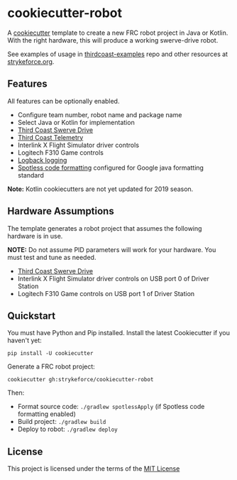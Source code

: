 # cookiecutter-robot

A [cookiecutter](https://github.com/audreyr/cookiecutter) template to create a new FRC robot project in Java or Kotlin. With the right hardware, this will produce a working swerve-drive robot.

See examples of usage in [thirdcoast-examples](https://github.com/strykeforce/thirdcoast-examples) repo and other resources at [strykeforce.org](https://strykeforce.org/resources/).

## Features

All features can be optionally enabled.

-   Configure team number, robot name and package name
-   Select Java or Kotlin for implementation
-   [Third Coast Swerve Drive](https://github.com/strykeforce/thirdcoast)
-   [Third Coast Telemetry](https://github.com/strykeforce/thirdcoast)
-   Interlink X Flight Simulator driver controls
-   Logitech F310 Game controls
-   [Logback logging](https://logback.qos.ch)
-   [Spotless code formatting](https://github.com/diffplug/spotless) configured for Google java formatting standard

**Note:** Kotlin cookiecutters are not yet updated for 2019 season.

## Hardware Assumptions

The template generates a robot project that assumes the following hardware is in use.

**NOTE:** Do not assume PID parameters will work for your hardware. You must test and tune as needed.

-   [Third Coast Swerve Drive](https://www.strykeforce.org/resources/Mechanical_Design_Description_of_Stryke_Force_Swerve_Drive_Units.pdf)
-   Interlink X Flight Simulator driver controls on USB port 0 of Driver Station
-   Logitech F310 Game controls on USB port 1 of Driver Station



## Quickstart

You must have Python and Pip installed. Install the latest Cookiecutter if you haven't yet:

    pip install -U cookiecutter

Generate a FRC robot project:

    cookiecutter gh:strykeforce/cookiecutter-robot

Then:

-   Format source code: `./gradlew spotlessApply` (if Spotless code formatting enabled)
-   Build project: `./gradlew build`
-   Deploy to robot: `./gradlew deploy`

## License

This project is licensed under the terms of the [MIT License](/LICENSE)
